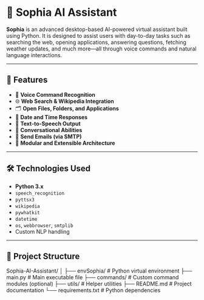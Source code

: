 # 🤖 Sophia AI Assistant

**Sophia** is an advanced desktop-based AI-powered virtual assistant built using Python. It is designed to assist users with day-to-day tasks such as searching the web, opening applications, answering questions, fetching weather updates, and much more—all through voice commands and natural language interactions.

---

## 🚀 Features

- 🎤 **Voice Command Recognition**
- 🌐 **Web Search & Wikipedia Integration**
- 🗂️ **Open Files, Folders, and Applications**
- 📅 **Date and Time Responses**
- 📢 **Text-to-Speech Output**
- 🧠 **Conversational Abilities**
- 📧 **Send Emails (via SMTP)**
- 🔌 **Modular and Extensible Architecture**

---

## 🛠️ Technologies Used

- **Python 3.x**
- `speech_recognition`
- `pyttsx3`
- `wikipedia`
- `pywhatkit`
- `datetime`
- `os`, `webbrowser`, `smtplib`
- Custom NLP handling

---

## 📁 Project Structure
Sophia-AI-Assistant/
│
├── envSophia/ # Python virtual environment
├── main.py # Main executable file
├── commands/ # Custom command modules (optional)
├── utils/ # Helper utilities
├── README.md # Project documentation
└── requirements.txt # Python dependencies
